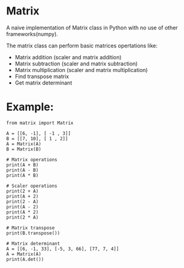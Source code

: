 # Matrix
A naive implementation of Matrix class in Python with no use of other frameworks(numpy).

The matrix class can perform basic matrices opertations like:
-  Matrix addition  (scaler and matrix addition)
-  Matrix subtraction (scaler and matrix subtraction)
-  Matrix multiplication (scaler and matrix multiplication)
-  Find transpose matrix
-  Get matrix determinant 

# Example:
```
from matrix import Matrix

A = [[6, -1], [ -1 , 3]]
B = [[7, 10], [ 1 , 2]]
A = Matrix(A)
B = Matrix(B)

# Matrix operations
print(A + B)
print(A - B)
print(A * B)

# Scaler operations
print(2 + A)
print(A + 2)
print(2 - A)
print(A - 2)
print(A * 2)
print(2 * A)

# Matrix transpose
print(B.transpose())

# Matrix determinant
A = [[6, -1, 33], [-5, 3, 66], [77, 7, 4]]
A = Matrix(A)
print(A.det())
```
